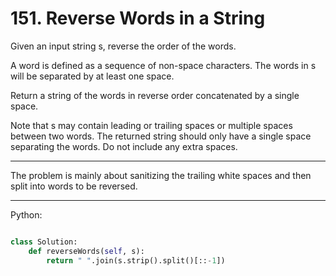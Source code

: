 # 151. Reverse Words in a String

Given an input string s, reverse the order of the words.

A word is defined as a sequence of non-space characters. The words in s will be
separated by at least one space.

Return a string of the words in reverse order concatenated by a single space.

Note that s may contain leading or trailing spaces or multiple spaces between
two words. The returned string should only have a single space separating the
words. Do not include any extra spaces.

---

The problem is mainly about sanitizing the trailing white spaces and then split
into words to be reversed.

---

Python:

```python

class Solution:
    def reverseWords(self, s):
        return " ".join(s.strip().split()[::-1])
```
